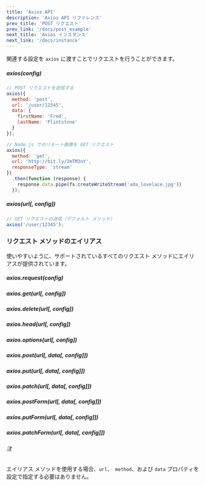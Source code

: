 ```yaml
---
title: 'Axios API'
description: 'Axios API リファレンス'
prev_title: 'POST リクエスト'
prev_link: '/docs/post_example'
next_title: 'Axios インスタンス'
next_link: '/docs/instance'
---
```


関連する設定を `axios` に渡すことでリクエストを行うことができます。

##### axios(config)

```js
// POST リクエストを送信する
axios({
  method: 'post',
  url: '/user/12345',
  data: {
    firstName: 'Fred',
    lastName: 'Flintstone'
  }
});
```

```js
// Node.js でのリモート画像を GET リクエスト
axios({
  method: 'get',
  url: 'http://bit.ly/2mTM3nY',
  responseType: 'stream'
})
  .then(function (response) {
    response.data.pipe(fs.createWriteStream('ada_lovelace.jpg'))
  });
```

##### axios(url[, config])

```js
// GET リクエストの送信（デフォルト メソッド）
axios('/user/12345');
```

### リクエスト メソッドのエイリアス

使いやすいように、サポートされているすべてのリクエスト メソッドにエイリアスが提供されています。

##### axios.request(config)
##### axios.get(url[, config])
##### axios.delete(url[, config])
##### axios.head(url[, config])
##### axios.options(url[, config])
##### axios.post(url[, data[, config]])
##### axios.put(url[, data[, config]])
##### axios.patch(url[, data[, config]])
##### axios.postForm(url[, data[, config]])
##### axios.putForm(url[, data[, config]])
##### axios.patchForm(url[, data[, config]])

###### 注

エイリアス メソッドを使用する場合、`url`、` method`、および `data` プロパティを設定で指定する必要はありません。
